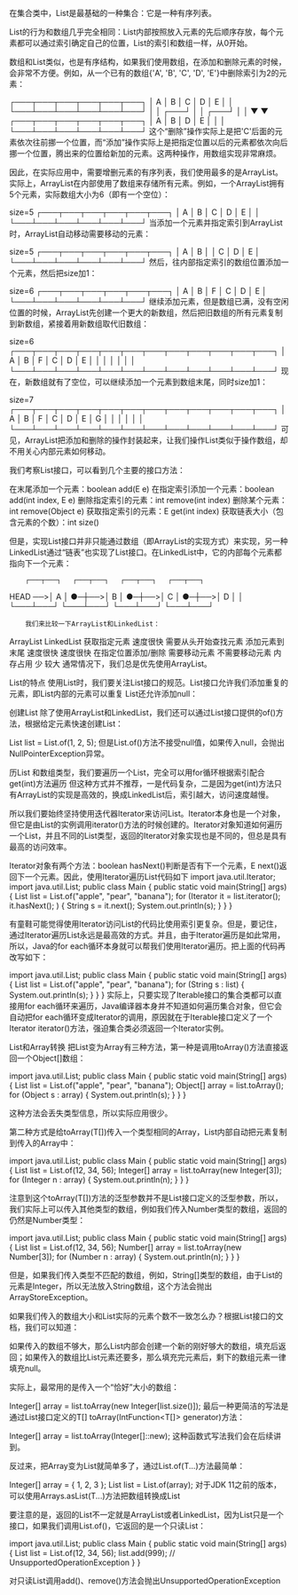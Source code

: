 在集合类中，List是最基础的一种集合：它是一种有序列表。

List的行为和数组几乎完全相同：List内部按照放入元素的先后顺序存放，每个元素都可以通过索引确定自己的位置，List的索引和数组一样，从0开始。

数组和List类似，也是有序结构，如果我们使用数组，在添加和删除元素的时候，会非常不方便。例如，从一个已有的数组{'A', 'B', 'C', 'D', 'E'}中删除索引为2的元素：

┌───┬───┬───┬───┬───┬───┐
│ A │ B │ C │ D │ E │   │
└───┴───┴───┴───┴───┴───┘
              │   │
          ┌───┘   │
          │   ┌───┘
          │   │
          ▼   ▼
┌───┬───┬───┬───┬───┬───┐
│ A │ B │ D │ E │   │   │
└───┴───┴───┴───┴───┴───┘
这个“删除”操作实际上是把'C'后面的元素依次往前挪一个位置，而“添加”操作实际上是把指定位置以后的元素都依次向后挪一个位置，腾出来的位置给新加的元素。这两种操作，用数组实现非常麻烦。

因此，在实际应用中，需要增删元素的有序列表，我们使用最多的是ArrayList。实际上，ArrayList在内部使用了数组来存储所有元素。例如，一个ArrayList拥有5个元素，实际数组大小为6（即有一个空位）：

size=5
┌───┬───┬───┬───┬───┬───┐
│ A │ B │ C │ D │ E │   │
└───┴───┴───┴───┴───┴───┘
当添加一个元素并指定索引到ArrayList时，ArrayList自动移动需要移动的元素：

size=5
┌───┬───┬───┬───┬───┬───┐
│ A │ B │   │ C │ D │ E │
└───┴───┴───┴───┴───┴───┘
然后，往内部指定索引的数组位置添加一个元素，然后把size加1：

size=6
┌───┬───┬───┬───┬───┬───┐
│ A │ B │ F │ C │ D │ E │
└───┴───┴───┴───┴───┴───┘
继续添加元素，但是数组已满，没有空闲位置的时候，ArrayList先创建一个更大的新数组，然后把旧数组的所有元素复制到新数组，紧接着用新数组取代旧数组：

size=6
┌───┬───┬───┬───┬───┬───┬───┬───┬───┬───┬───┬───┐
│ A │ B │ F │ C │ D │ E │   │   │   │   │   │   │
└───┴───┴───┴───┴───┴───┴───┴───┴───┴───┴───┴───┘
现在，新数组就有了空位，可以继续添加一个元素到数组末尾，同时size加1：

size=7
┌───┬───┬───┬───┬───┬───┬───┬───┬───┬───┬───┬───┐
│ A │ B │ F │ C │ D │ E │ G │   │   │   │   │   │
└───┴───┴───┴───┴───┴───┴───┴───┴───┴───┴───┴───┘
可见，ArrayList把添加和删除的操作封装起来，让我们操作List类似于操作数组，却不用关心内部元素如何移动。

我们考察List<E>接口，可以看到几个主要的接口方法：

在末尾添加一个元素：boolean add(E e)
在指定索引添加一个元素：boolean add(int index, E e)
删除指定索引的元素：int remove(int index)
删除某个元素：int remove(Object e)
获取指定索引的元素：E get(int index)
获取链表大小（包含元素的个数）：int size()

但是，实现List接口并非只能通过数组（即ArrayList的实现方式）来实现，另一种LinkedList通过“链表”也实现了List接口。在LinkedList中，它的内部每个元素都指向下一个元素：

        ┌───┬───┐   ┌───┬───┐   ┌───┬───┐   ┌───┬───┐
HEAD ──>│ A │ ●─┼──>│ B │ ●─┼──>│ C │ ●─┼──>│ D │   │
        └───┴───┘   └───┴───┘   └───┴───┘   └───┴───┘

        我们来比较一下ArrayList和LinkedList：

ArrayList	LinkedList
获取指定元素	速度很快	需要从头开始查找元素
添加元素到末尾	速度很快	速度很快
在指定位置添加/删除	需要移动元素	不需要移动元素
内存占用	少	较大
通常情况下，我们总是优先使用ArrayList。

List的特点
使用List时，我们要关注List接口的规范。List接口允许我们添加重复的元素，即List内部的元素可以重复
List还允许添加null：

创建List
除了使用ArrayList和LinkedList，我们还可以通过List接口提供的of()方法，根据给定元素快速创建List：

List<Integer> list = List.of(1, 2, 5);
但是List.of()方法不接受null值，如果传入null，会抛出NullPointerException异常。

历List
和数组类型，我们要遍历一个List，完全可以用for循环根据索引配合get(int)方法遍历
但这种方式并不推荐，一是代码复杂，二是因为get(int)方法只有ArrayList的实现是高效的，换成LinkedList后，索引越大，访问速度越慢。

所以我们要始终坚持使用迭代器Iterator来访问List。Iterator本身也是一个对象，但它是由List的实例调用iterator()方法的时候创建的。Iterator对象知道如何遍历一个List，并且不同的List类型，返回的Iterator对象实现也是不同的，但总是具有最高的访问效率。

Iterator对象有两个方法：boolean hasNext()判断是否有下一个元素，E next()返回下一个元素。因此，使用Iterator遍历List代码如下
import java.util.Iterator;
import java.util.List;
public class Main {
    public static void main(String[] args) {
        List<String> list = List.of("apple", "pear", "banana");
        for (Iterator<String> it = list.iterator(); it.hasNext(); ) {
            String s = it.next();
            System.out.println(s);
        }
    }
}

 有童鞋可能觉得使用Iterator访问List的代码比使用索引更复杂。但是，要记住，通过Iterator遍历List永远是最高效的方式。并且，由于Iterator遍历是如此常用，所以，Java的for each循环本身就可以帮我们使用Iterator遍历。把上面的代码再改写如下：

import java.util.List;
public class Main {
    public static void main(String[] args) {
        List<String> list = List.of("apple", "pear", "banana");
        for (String s : list) {
            System.out.println(s);
        }
    }
}
实际上，只要实现了Iterable接口的集合类都可以直接用for each循环来遍历，Java编译器本身并不知道如何遍历集合对象，但它会自动把for each循环变成Iterator的调用，原因就在于Iterable接口定义了一个Iterator<E> iterator()方法，强迫集合类必须返回一个Iterator实例。

List和Array转换
把List变为Array有三种方法，第一种是调用toArray()方法直接返回一个Object[]数组：

import java.util.List;
public class Main {
    public static void main(String[] args) {
        List<String> list = List.of("apple", "pear", "banana");
        Object[] array = list.toArray();
        for (Object s : array) {
            System.out.println(s);
        }
    }
}

 这种方法会丢失类型信息，所以实际应用很少。

第二种方式是给toArray(T[])传入一个类型相同的Array，List内部自动把元素复制到传入的Array中：

import java.util.List;
public class Main {
    public static void main(String[] args) {
        List<Integer> list = List.of(12, 34, 56);
        Integer[] array = list.toArray(new Integer[3]);
        for (Integer n : array) {
            System.out.println(n);
        }
    }
}

 注意到这个toArray(T[])方法的泛型参数<T>并不是List接口定义的泛型参数<E>，所以，我们实际上可以传入其他类型的数组，例如我们传入Number类型的数组，返回的仍然是Number类型：

import java.util.List;
public class Main {
    public static void main(String[] args) {
        List<Integer> list = List.of(12, 34, 56);
        Number[] array = list.toArray(new Number[3]);
        for (Number n : array) {
            System.out.println(n);
        }
    }
}

 但是，如果我们传入类型不匹配的数组，例如，String[]类型的数组，由于List的元素是Integer，所以无法放入String数组，这个方法会抛出ArrayStoreException。

如果我们传入的数组大小和List实际的元素个数不一致怎么办？根据List接口的文档，我们可以知道：

如果传入的数组不够大，那么List内部会创建一个新的刚好够大的数组，填充后返回；如果传入的数组比List元素还要多，那么填充完元素后，剩下的数组元素一律填充null。

实际上，最常用的是传入一个“恰好”大小的数组：

Integer[] array = list.toArray(new Integer[list.size()]);
最后一种更简洁的写法是通过List接口定义的T[] toArray(IntFunction<T[]> generator)方法：

Integer[] array = list.toArray(Integer[]::new);
这种函数式写法我们会在后续讲到。

反过来，把Array变为List就简单多了，通过List.of(T...)方法最简单：

Integer[] array = { 1, 2, 3 };
List<Integer> list = List.of(array);
对于JDK 11之前的版本，可以使用Arrays.asList(T...)方法把数组转换成List

要注意的是，返回的List不一定就是ArrayList或者LinkedList，因为List只是一个接口，如果我们调用List.of()，它返回的是一个只读List：

import java.util.List;
public class Main {
    public static void main(String[] args) {
        List<Integer> list = List.of(12, 34, 56);
        list.add(999); // UnsupportedOperationException
    }
}

 
对只读List调用add()、remove()方法会抛出UnsupportedOperationException
 